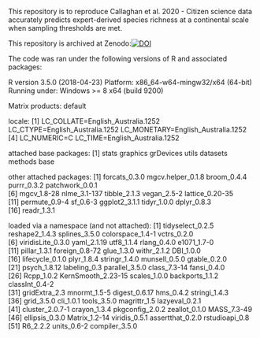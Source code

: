 This repository is to reproduce Callaghan et al. 2020 - Citizen science data accurately predicts expert-derived species richness at a continental scale when sampling thresholds are met. 

This repository is archived at Zenodo:[![DOI](https://zenodo.org/badge/234460531.svg)](https://zenodo.org/badge/latestdoi/234460531)

The code was ran under the following versions of R and associated packages:

R version 3.5.0 (2018-04-23)
Platform: x86_64-w64-mingw32/x64 (64-bit)
Running under: Windows >= 8 x64 (build 9200)

Matrix products: default

locale:
[1] LC_COLLATE=English_Australia.1252  LC_CTYPE=English_Australia.1252    LC_MONETARY=English_Australia.1252
[4] LC_NUMERIC=C                       LC_TIME=English_Australia.1252    

attached base packages:
[1] stats     graphics  grDevices utils     datasets  methods   base     

other attached packages:
 [1] forcats_0.3.0     mgcv.helper_0.1.8 broom_0.4.4       purrr_0.3.2       patchwork_0.0.1  
 [6] mgcv_1.8-28       nlme_3.1-137      tibble_2.1.3      vegan_2.5-2       lattice_0.20-35  
[11] permute_0.9-4     sf_0.6-3          ggplot2_3.1.1     tidyr_1.0.0       dplyr_0.8.3      
[16] readr_1.3.1      

loaded via a namespace (and not attached):
 [1] tidyselect_0.2.5   reshape2_1.4.3     splines_3.5.0      colorspace_1.4-1   vctrs_0.2.0       
 [6] viridisLite_0.3.0  yaml_2.1.19        utf8_1.1.4         rlang_0.4.0        e1071_1.7-0       
[11] pillar_1.3.1       foreign_0.8-72     glue_1.3.0         withr_2.1.2        DBI_1.0.0         
[16] lifecycle_0.1.0    plyr_1.8.4         stringr_1.4.0      munsell_0.5.0      gtable_0.2.0      
[21] psych_1.8.12       labeling_0.3       parallel_3.5.0     class_7.3-14       fansi_0.4.0       
[26] Rcpp_1.0.2         KernSmooth_2.23-15 scales_1.0.0       backports_1.1.2    classInt_0.4-2    
[31] gridExtra_2.3      mnormt_1.5-5       digest_0.6.17      hms_0.4.2          stringi_1.4.3     
[36] grid_3.5.0         cli_1.0.1          tools_3.5.0        magrittr_1.5       lazyeval_0.2.1    
[41] cluster_2.0.7-1    crayon_1.3.4       pkgconfig_2.0.2    zeallot_0.1.0      MASS_7.3-49       
[46] ellipsis_0.3.0     Matrix_1.2-14      viridis_0.5.1      assertthat_0.2.0   rstudioapi_0.8    
[51] R6_2.2.2           units_0.6-2        compiler_3.5.0   
